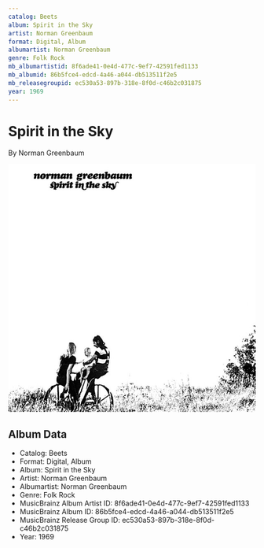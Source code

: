 ```yaml
---
catalog: Beets
album: Spirit in the Sky
artist: Norman Greenbaum
format: Digital, Album
albumartist: Norman Greenbaum
genre: Folk Rock
mb_albumartistid: 8f6ade41-0e4d-477c-9ef7-42591fed1133
mb_albumid: 86b5fce4-edcd-4a46-a044-db513511f2e5
mb_releasegroupid: ec530a53-897b-318e-8f0d-c46b2c031875
year: 1969
---
```


# Spirit in the Sky

By Norman Greenbaum

![](../../assets/beetscovers/Norman_Greenbaum-Spirit_in_the_Sky.jpg)

## Album Data

- Catalog: Beets
- Format: Digital, Album
- Album: Spirit in the Sky
- Artist: Norman Greenbaum
- Albumartist: Norman Greenbaum
- Genre: Folk Rock
- MusicBrainz Album Artist ID: 8f6ade41-0e4d-477c-9ef7-42591fed1133
- MusicBrainz Album ID: 86b5fce4-edcd-4a46-a044-db513511f2e5
- MusicBrainz Release Group ID: ec530a53-897b-318e-8f0d-c46b2c031875
- Year: 1969

